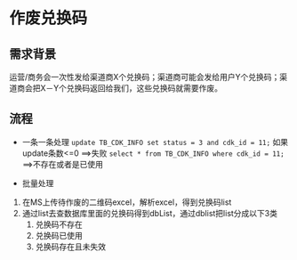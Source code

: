 # 作废兑换码

## 需求背景
运营/商务会一次性发给渠道商X个兑换码；渠道商可能会发给用户Y个兑换码；渠道商会把X－Y个兑换码返回给我们，这些兑换码就需要作废。

## 流程
* 一条一条处理
`update TB_CDK_INFO set status = 3 and cdk_id = 11;`
如果update条数<=0  ==>失败
`select * from TB_CDK_INFO where cdk_id = 11;`
==>不存在或者是已使用

* 批量处理
1. 在MS上传待作废的二维码excel，解析excel，得到兑换码list
2. 通过list去查数据库里面的兑换码得到dbList，通过dblist把list分成以下3类
    1. 兑换码不存在
    2. 兑换码已使用
    3. 兑换码存在且未失效


